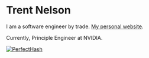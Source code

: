# Trent Nelson

I am a software engineer by trade.  [My personal website](https://trent.me).

Currently, Principle Engineer at NVIDIA.

[![PerfectHash](https://github-readme-stats.vercel.app/api?username=tpn)](https://github.com/tpn/perfecthash)
